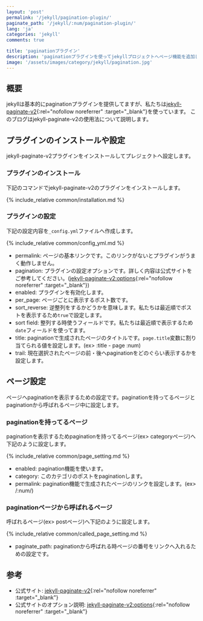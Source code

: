 ```yaml
---
layout: 'post'
permalink: '/jekyll/pagination-plugin/'
paginate_path: '/jekyll/:num/pagination-plugin/'
lang: 'ja'
categories: 'jekyll'
comments: true

title: 'paginationプラグイン'
description: 'paginationプラグインを使ってjekyllプロジェクトへページ機能を追加して見ましょう。'
image: '/assets/images/category/jekyll/pagination.jpg'
---
```


## 概要
jekyllは基本的にpaginationプラグインを提供してますが、私たちは[jekyll-paginate-v2](https://github.com/sverrirs/jekyll-paginate-v2){:rel="nofollow noreferrer" :target="_blank"}を使っています。
このブログはjekyll-paginate-v2の使用法について説明します。

## プラグインのインストールや設定
jekyll-paginate-v2プラグインをインストールしてプレジェクトへ設定します。

### プラグインのインストール
下記のコマンドでjekyll-paginate-v2のプラグインをインストールします。

{% include_relative common/installation.md %}

### プラグインの設定
下記の設定内容を```_config.yml```ファイルへ作成します。

{% include_relative common/config_yml.md %}

- permalink: ページの基本リンクです。このリンクがないとプラグインがうまく動作しません。
- pagination: プラグインの設定オプションです。詳しく内容は公式サイトをご参考してください。([jekyll-paginate-v2:options](https://github.com/sverrirs/jekyll-paginate-v2/blob/master/README-GENERATOR.md){:rel="nofollow noreferrer" :target="_blank"})
- enabled: プラグインを有効化します。
- per_page: ページごとに表示するポスト数です。
- sort_reverse: 逆整列をするかどうかを意味します。私たちは最近順でポストを表示するため```true```で設定します。
- sort field: 整列する時使うフィールドです。私たちは最近順で表示するため```date```フィールドを使ってます。
- title: paginationで生成されたページのタイトルです。```page.title```変数に割り当てられる値を設定します。(ex> :title - page :num)
- trail: 現在選択されたページの前・後へpaginationをどのぐらい表示するかを設定します。

## ページ設定
ページへpaginationを表示するための設定です。paginationを持ってるページとpaginationから呼ばれるページ中に設定します。

### paginationを持ってるページ
paginationを表示するためpaginationを持ってるページ(ex> categoryページ)へ下記のように設定します。

{% include_relative common/page_setting.md %}

- enabled: pagination機能を使います。
- category: このカテゴリのポストをpaginationします。
- permalink: pagination機能で生成されたページのリンクを設定します。(ex> /:num/)

### paginationページから呼ばれるページ
呼ばれるページ(ex> postページ)へ下記のように設定します。

{% include_relative common/called_page_setting.md %}

- paginate_path: paginationから呼ばれる時ページの番号をリンクへ入れるための設定です。

## 参考
- 公式サイト: [jekyll-paginate-v2](https://github.com/sverrirs/jekyll-paginate-v2/blob/master/README-GENERATOR.md){:rel="nofollow noreferrer" :target="_blank"}
- 公式サイトのオプション説明: [jekyll-paginate-v2:options](https://github.com/sverrirs/jekyll-paginate-v2/blob/master/README-GENERATOR.md){:rel="nofollow noreferrer" :target="_blank"}